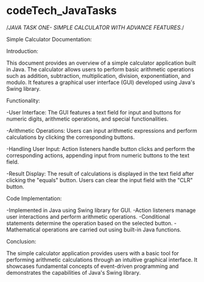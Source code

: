 # codeTech_JavaTasks
/*JAVA TASK ONE- SIMPLE CALCULATOR WITH ADVANCE FEATURES.*/

Simple Calculator Documentation:


Introduction:

This document provides an overview of a simple calculator application built in Java. The calculator allows users to perform basic arithmetic operations such as addition, subtraction, multiplication, division, exponentiation, and modulo. It features a graphical user interface (GUI) developed using Java's Swing library.


Functionality:

-User Interface: The GUI features a text field for input and buttons for numeric digits, arithmetic operations, and special functionalities.

-Arithmetic Operations: Users can input arithmetic expressions and perform calculations by clicking the corresponding buttons.

-Handling User Input: Action listeners handle button clicks and perform the corresponding actions, appending input from numeric buttons to the text field.

-Result Display: The result of calculations is displayed in the text field after clicking the "equals" button. Users can clear the input field with the "CLR" button.


Code Implementation:

-Implemented in Java using Swing library for GUI.
-Action listeners manage user interactions and perform arithmetic operations.
-Conditional statements determine the operation based on the selected button.
-Mathematical operations are carried out using built-in Java functions.


Conclusion:

The simple calculator application provides users with a basic tool for performing arithmetic calculations through an intuitive graphical interface. It showcases fundamental concepts of event-driven programming and demonstrates the capabilities of Java's Swing library.

